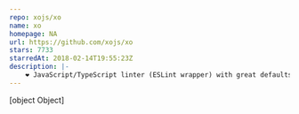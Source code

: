 ```yaml
---
repo: xojs/xo
name: xo
homepage: NA
url: https://github.com/xojs/xo
stars: 7733
starredAt: 2018-02-14T19:55:23Z
description: |-
    ❤️ JavaScript/TypeScript linter (ESLint wrapper) with great defaults
---
```


[object Object]
